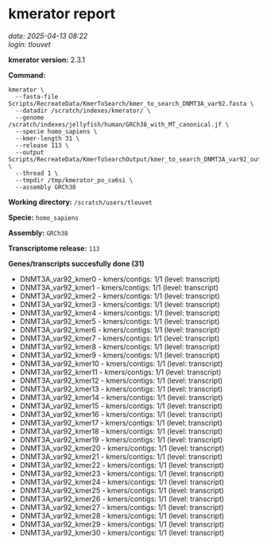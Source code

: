 # kmerator report
*date: 2025-04-13 08:22*  
*login: tlouvet*

**kmerator version:** 2.3.1

**Command:**

```
kmerator \
  --fasta-file Scripts/RecreateData/KmerToSearch/kmer_to_search_DNMT3A_var92.fasta \
  --datadir /scratch/indexes/kmerator/ \
  --genome /scratch/indexes/jellyfish/human/GRCh38_with_MT_canonical.jf \
  --specie homo_sapiens \
  --kmer-length 31 \
  --release 113 \
  --output Scripts/RecreateData/KmerToSearchOutput/kmer_to_search_DNMT3A_var92_output \
  --thread 1 \
  --tmpdir /tmp/kmerator_po_ca6si \
  --assembly GRCh38
```

**Working directory:** `/scratch/users/tlouvet`

**Specie:** `homo_sapiens`

**Assembly:** `GRCh38`

**Transcriptome release:** `113`

**Genes/transcripts succesfully done (31)**

- DNMT3A_var92_kmer0 - kmers/contigs: 1/1 (level: transcript)
- DNMT3A_var92_kmer1 - kmers/contigs: 1/1 (level: transcript)
- DNMT3A_var92_kmer2 - kmers/contigs: 1/1 (level: transcript)
- DNMT3A_var92_kmer3 - kmers/contigs: 1/1 (level: transcript)
- DNMT3A_var92_kmer4 - kmers/contigs: 1/1 (level: transcript)
- DNMT3A_var92_kmer5 - kmers/contigs: 1/1 (level: transcript)
- DNMT3A_var92_kmer6 - kmers/contigs: 1/1 (level: transcript)
- DNMT3A_var92_kmer7 - kmers/contigs: 1/1 (level: transcript)
- DNMT3A_var92_kmer8 - kmers/contigs: 1/1 (level: transcript)
- DNMT3A_var92_kmer9 - kmers/contigs: 1/1 (level: transcript)
- DNMT3A_var92_kmer10 - kmers/contigs: 1/1 (level: transcript)
- DNMT3A_var92_kmer11 - kmers/contigs: 1/1 (level: transcript)
- DNMT3A_var92_kmer12 - kmers/contigs: 1/1 (level: transcript)
- DNMT3A_var92_kmer13 - kmers/contigs: 1/1 (level: transcript)
- DNMT3A_var92_kmer14 - kmers/contigs: 1/1 (level: transcript)
- DNMT3A_var92_kmer15 - kmers/contigs: 1/1 (level: transcript)
- DNMT3A_var92_kmer16 - kmers/contigs: 1/1 (level: transcript)
- DNMT3A_var92_kmer17 - kmers/contigs: 1/1 (level: transcript)
- DNMT3A_var92_kmer18 - kmers/contigs: 1/1 (level: transcript)
- DNMT3A_var92_kmer19 - kmers/contigs: 1/1 (level: transcript)
- DNMT3A_var92_kmer20 - kmers/contigs: 1/1 (level: transcript)
- DNMT3A_var92_kmer21 - kmers/contigs: 1/1 (level: transcript)
- DNMT3A_var92_kmer22 - kmers/contigs: 1/1 (level: transcript)
- DNMT3A_var92_kmer23 - kmers/contigs: 1/1 (level: transcript)
- DNMT3A_var92_kmer24 - kmers/contigs: 1/1 (level: transcript)
- DNMT3A_var92_kmer25 - kmers/contigs: 1/1 (level: transcript)
- DNMT3A_var92_kmer26 - kmers/contigs: 1/1 (level: transcript)
- DNMT3A_var92_kmer27 - kmers/contigs: 1/1 (level: transcript)
- DNMT3A_var92_kmer28 - kmers/contigs: 1/1 (level: transcript)
- DNMT3A_var92_kmer29 - kmers/contigs: 1/1 (level: transcript)
- DNMT3A_var92_kmer30 - kmers/contigs: 1/1 (level: transcript)
